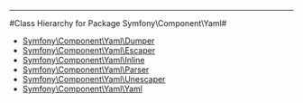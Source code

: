 - - -

#Class Hierarchy for Package Symfony\Component\Yaml#<ul>
<li><a href="">Symfony\Component\Yaml\Dumper</a></li>
<li><a href="">Symfony\Component\Yaml\Escaper</a></li>
<li><a href="">Symfony\Component\Yaml\Inline</a></li>
<li><a href="">Symfony\Component\Yaml\Parser</a></li>
<li><a href="">Symfony\Component\Yaml\Unescaper</a></li>
<li><a href="">Symfony\Component\Yaml\Yaml</a></li>
</ul>

